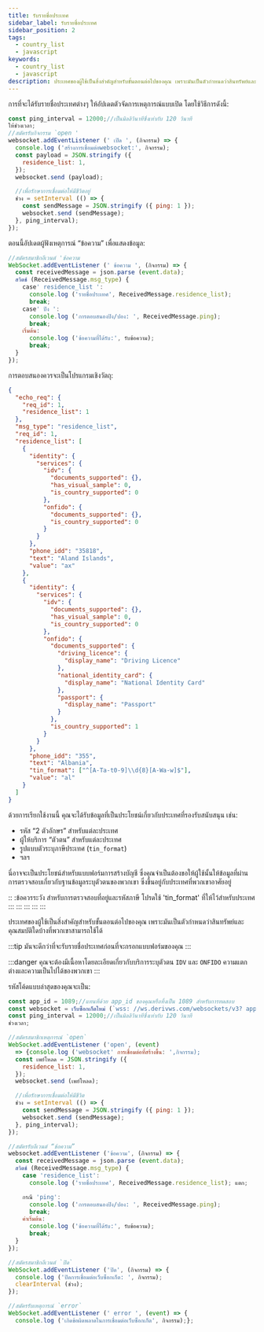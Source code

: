 ```yaml
---
title: รับรายชื่อประเทศ
sidebar_label: รับรายชื่อประเทศ
sidebar_position: 2
tags:
  - country_list
  - javascript
keywords:
  - country_list
  - javascript
description: ประเทศของผู้ใช้เป็นสิ่งสำคัญสำหรับขั้นตอนต่อไปของคุณ เพราะมันเป็นตัวกำหนดว่าสินทรัพย์และคุณสมบัติใดบ้างที่พวกเขาสามารถใช้ได้ รับข้อมูลเกี่ยวกับผู้ใช้ของคุณโดยการเพิ่มรายชื่อประเทศลงในแอพการซื้อขายของคุณ เรียนรู้วิธีทำเช่นนั้นด้วยตัวอย่าง JavaScript API นี้ เรียนรู้วิธีทำเช่นนั้นด้วยตัวอย่าง JavaScript API นี้ รับข้อมูลเกี่ยวกับผู้ใช้ของคุณโดยการเพิ่มรายชื่อประเทศลงในแอพการซื้อขายของคุณ เรียนรู้วิธีทำเช่นนั้นด้วยตัวอย่าง JavaScript API นี้ เรียนรู้วิธีทำเช่นนั้นด้วยตัวอย่าง JavaScript API นี้ รับข้อมูลเกี่ยวกับผู้ใช้ของคุณโดยการเพิ่มรายชื่อประเทศลงในแอพการซื้อขายของคุณ เรียนรู้วิธีทำเช่นนั้นด้วยตัวอย่าง JavaScript API นี้ เรียนรู้วิธีทำเช่นนั้นด้วยตัวอย่าง JavaScript API นี้
---
```


<!-- :::caution
You can learn more about countries [here](/docs/terminology/trading/residence-list)
::: -->

การที่จะได้รับรายชื่อประเทศต่างๆ ให้อัปเดตตัวจัดการเหตุการณ์แบบเปิด โดยใช้วิธีการดังนี้:

```js title="index.js" showLineNumbers
const ping_interval = 12000;//เป็นมิลลิวินาทีซึ่งเท่ากับ 120 วินาที
ให้ช่วงเวลา;
//สมัครรับกิจกรรม `open '
websocket.addEventListener (' เปิด ', (กิจกรรม) => {
  console.log ('สร้างการเชื่อมต่อwebsocket:', กิจกรรม);
  const payload = JSON.stringify ({
    residence_list: 1,
  });
  websocket.send (payload);

  //เพื่อรักษาการเชื่อมต่อให้มีชีวิตอยู่
  ช่วง = setInterval (() => {
    const sendMessage = JSON.stringify ({ ping: 1 });
    websocket.send (sendMessage);
  }, ping_interval);
});
```

ตอนนี้อัปเดตผู้ฟังเหตุการณ์ “ข้อความ” เพื่อแสดงข้อมูล:

```js title="index.js" showLineNumbers
//สมัครสมาชิกอีเวนต์ 'ข้อความ
WebSocket.addEventListener (' ข้อความ ', (กิจกรรม) => {
  const receivedMessage = json.parse (event.data);
  สวิตช์ (ReceivedMessage.msg_type) {
    case' residence_list ':
      console.log ('รายชื่อประเทศ', ReceivedMessage.residence_list);
      break;
    case' ปิง ':
      console.log ('การตอบสนองปิง/ปอง: ', ReceivedMessage.ping);
      break;
    เริ่มต้น:
      console.log ('ข้อความที่ได้รับ:', รับข้อความ);
      break;
  }
});
```

การตอบสนองควรจะเป็นโปรแกรมเชิงวัตถุ:

```json showLineNumbers
{
  "echo_req": {
    "req_id": 1,
    "residence_list": 1
  },
  "msg_type": "residence_list",
  "req_id": 1,
  "residence_list": [
    {
      "identity": {
        "services": {
          "idv": {
            "documents_supported": {},
            "has_visual_sample": 0,
            "is_country_supported": 0
          },
          "onfido": {
            "documents_supported": {},
            "is_country_supported": 0
          }
        }
      },
      "phone_idd": "35818",
      "text": "Aland Islands",
      "value": "ax"
    },
    {
      "identity": {
        "services": {
          "idv": {
            "documents_supported": {},
            "has_visual_sample": 0,
            "is_country_supported": 0
          },
          "onfido": {
            "documents_supported": {
              "driving_licence": {
                "display_name": "Driving Licence"
              },
              "national_identity_card": {
                "display_name": "National Identity Card"
              },
              "passport": {
                "display_name": "Passport"
              }
            },
            "is_country_supported": 1
          }
        }
      },
      "phone_idd": "355",
      "text": "Albania",
      "tin_format": ["^[A-Ta-t0-9]\\d{8}[A-Wa-w]$"],
      "value": "al"
    }
  ]
}
```

ด้วยการเรียกใช้งานนี้ คุณจะได้รับข้อมูลที่เป็นประโยชน์เกี่ยวกับประเทศที่รองรับสนับสนุน เช่น:

- รหัส “2 ตัวอักษร” สำหรับแต่ละประเทศ
- ผู้ให้บริการ “ตัวตน” สำหรับแต่ละประเทศ
- รูปแบบตัวระบุภาษีประเทศ (`tin_format`)
- ฯลฯ

นี่อาจจะเป็นประโยชน์สำหรับแบบฟอร์มการสร้างบัญชี ซึ่งคุณจำเป็นต้องขอให้ผู้ใช้นั้นให้ข้อมูลที่ผ่านการตรวจสอบเกี่ยวกับฐานข้อมูลระบุตัวตนของพวกเขา ซึ่งขึ้นอยู่กับประเทศที่พวกเขาอาศัยอยู่

:: :ข้อควรระวัง
สำหรับการตรวจสอบที่อยู่และรหัสภาษี โปรดใช้ 'tin_format' ที่ให้ไว้สำหรับประเทศ
:::
:::
:::
:::
:::

ประเทศของผู้ใช้เป็นสิ่งสำคัญสำหรับขั้นตอนต่อไปของคุณ เพราะมันเป็นตัวกำหนดว่าสินทรัพย์และคุณสมบัติใดบ้างที่พวกเขาสามารถใช้ได้

:::tip
มันจะดีกว่าที่จะรับรายชื่อประเทศก่อนที่จะกรอกแบบฟอร์มของคุณ
:::

:::danger
คุณจะต้องมีเนื้อหาโดยละเอียดเกี่ยวกับบริการระบุตัวตน `IDV` และ `ONFIDO` ความแตกต่างและความเป็นไปได้ของพวกเขา
:::

รหัสโค้ดแบบล่าสุดของคุณจะเป็น:

```js title="index.js" showLineNumbers
const app_id = 1089;//แทนที่ด้วย app_id ของคุณหรือทิ้งเป็น 1089 สำหรับการทดสอบ
const websocket = เว็บซ็อกเก็ตใหม่ (`wss: //ws.derivws.com/websockets/v3? app_id=${app_id}`);
const ping_interval = 12000;//เป็นมิลลิวินาทีซึ่งเท่ากับ 120 วินาที
ช่วงเวลา;

//สมัครสมาชิกเหตุการณ์ `open`
WebSocket.addEventListener ('open', (event)
  => {console.log ('websocket' การเชื่อมต่อที่สร้างขึ้น: ',กิจกรรม);
  const เพย์โหลด = JSON.stringify ({
    residence_list: 1,
  });
  websocket.send (เพย์โหลด);

  //เพื่อรักษาการเชื่อมต่อให้มีชีวิต
  ช่วง = setInterval (() => {
    const sendMessage = JSON.stringify ({ ping: 1 });
    websocket.send (sendMessage);
  }, ping_interval);
});

//สมัครรับอีเวนต์ “ข้อความ”
websocket.addEventListener ('ข้อความ', (กิจกรรม) => {
  const receivedMessage = json.parse (event.data);
  สวิตช์ (ReceivedMessage.msg_type) {
    case 'residence_list':
      console.log ('รายชื่อประเทศ', ReceivedMessage.residence_list); แตก;

    กรณี 'ping':
      console.log ('การตอบสนองปิง/ปอง: ', ReceivedMessage.ping);
      break;
    ค่าเริ่มต้น:
      console.log ('ข้อความที่ได้รับ:', รับข้อความ);
      break;
  }
});

//สมัครสมาชิกอีเวนต์ `ปิด`
WebSocket.addEventListener ('ปิด', (กิจกรรม) => {
  console.log ('ปิดการเชื่อมต่อเว็บซ็อกเก็ต: ', กิจกรรม);
  clearInterval (ช่วง);
});

//สมัครรับเหตุการณ์ `error`
WebSocket.addEventListener (' error ', (event) => {
  console.log ('เกิดข้อผิดพลาดในการเชื่อมต่อเว็บซ็อกเก็ต', กิจกรรม);};

```
